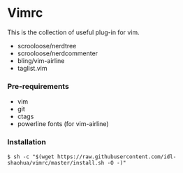 # Vimrc
This is the collection of useful plug-in for vim.
 - scrooloose/nerdtree
 - scrooloose/nerdcommenter
 - bling/vim-airline
 - taglist.vim

### Pre-requirements
 - vim
 - git
 - ctags
 - powerline fonts (for vim-airline)

### Installation
```
$ sh -c "$(wget https://raw.githubusercontent.com/idl-shaohua/vimrc/master/install.sh -O -)"
```
